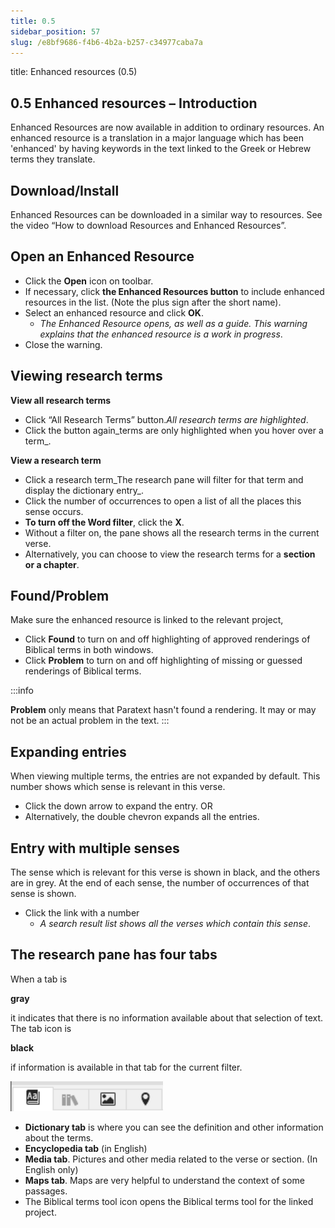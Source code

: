 ```yaml
---
title: 0.5
sidebar_position: 57
slug: /e8bf9686-f4b6-4b2a-b257-c34977caba7a
---
```




title: Enhanced resources (0.5)


## 0.5 Enhanced resources – Introduction


Enhanced Resources are now available in addition to ordinary resources. An enhanced resource is a translation in a major language which has been 'enhanced' by having keywords in the text linked to the Greek or Hebrew terms they translate.


## Download/Install


Enhanced Resources can be downloaded in a similar way to resources. See the video “How to download Resources and Enhanced Resources”.


## Open an Enhanced Resource

- Click the **Open** icon on toolbar.
- If necessary, click **the Enhanced Resources button** to include enhanced resources in the list. (Note the plus sign after the short name).
- Select an enhanced resource and click **OK**.
	- _The Enhanced Resource opens, as well as a guide. This warning explains that the enhanced resource is a work in progress_.
- Close the warning.

## Viewing research terms


**View all research terms**

- Click “All Research Terms” button._All research terms are highlighted_.
- Click the button again_terms are only highlighted when you hover over a term_.

**View a research term**

- Click a research term_The research pane will filter for that term and display the dictionary entry_.
- Click the number of occurrences to open a list of all the places this sense occurs.
- **To turn off the Word filter**, click the **X**.
- Without a filter on, the pane shows all the research terms in the current verse.
- Alternatively, you can choose to view the research terms for a **section or a chapter**.

## Found/Problem


Make sure the enhanced resource is linked to the relevant project,

- Click **Found** to turn on and off highlighting of approved renderings of Biblical terms in both windows.
- Click **Problem** to turn on and off highlighting of missing or guessed renderings of Biblical terms.

:::info


**Problem** only means that Paratext hasn't found a rendering. It may or may not be an actual problem in the text. :::


## Expanding entries


When viewing multiple terms, the entries are not expanded by default. This number shows which sense is relevant in this verse.

- Click the down arrow to expand the entry. OR
- Alternatively, the double chevron expands all the entries.

## Entry with multiple senses


The sense which is relevant for this verse is shown in black, and the others are in grey. At the end of each sense, the number of occurrences of that sense is shown.

- Click the link with a number
	- _A search result list shows all the verses which contain this sense_.

## The research pane has four tabs


When a tab is


**gray**


it indicates that there is no information available about that selection of text. The tab icon is


**black**


if information is available in that tab for the current filter.


![](./1547314620.png)

- **Dictionary tab** is where you can see the definition and other information about the terms.
- **Encyclopedia tab** (in English)
- **Media tab**. Pictures and other media related to the verse or section. (In English only)
- **Maps tab**. Maps are very helpful to understand the context of some passages.
- The Biblical terms tool icon opens the Biblical terms tool for the linked project.
